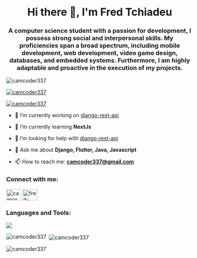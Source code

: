 <h1 align="center">Hi there 👋, I'm Fred Tchiadeu</h1>
<h3 align="center">A computer science student with a passion for development, I possess strong social and interpersonal skills. My proficiencies span a broad spectrum, including mobile development, web development, video game design, databases, and embedded systems. Furthermore, I am highly adaptable and proactive in the execution of my projects.</h3>

<p align="left"> <img src="https://komarev.com/ghpvc/?username=camcoder337&label=Profile%20views&color=0e75b6&style=flat" alt="camcoder337" /> </p>

<p align="left"> <a href="https://github.com/ryo-ma/github-profile-trophy"><img src="https://github-profile-trophy.vercel.app/?username=camcoder337" alt="camcoder337" /></a> </p>

<p align="left"> <a href="https://twitter.com/camcoder337" target="blank"><img src="https://img.shields.io/twitter/follow/camcoder337?logo=twitter&style=for-the-badge" alt="camcoder337" /></a> </p>

- 🔭 I’m currently working on [django-rest-api](https://github.com/CamCoder337/django-rest-api)

- 🌱 I’m currently learning **NextJs**

- 🤔 I’m looking for help with [django-rest-api](https://github.com/CamCoder337/django-rest-api)

- 💬 Ask me about **Django, Flutter, Java, Javascript**

- 📫 How to reach me: **camcoder337@gmail.com**

<h3 align="left">Connect with me:</h3>
<p align="left">
<a href="https://twitter.com/camcoder337" target="blank"><img align="center" src="https://raw.githubusercontent.com/rahuldkjain/github-profile-readme-generator/master/src/images/icons/Social/twitter.svg" alt="camcoder337" height="30" width="40" /></a>
<a href="https://www.linkedin.com/in/fred-tchiadeu-67a97a24b/" target="blank"><img align="center" src="https://raw.githubusercontent.com/rahuldkjain/github-profile-readme-generator/master/src/images/icons/Social/linked-in-alt.svg" alt="fred-tchiadeu-67a97a24b" height="30" width="40" /></a>
</p>
<h3 align="left">Languages and Tools:</h3>
<p align="left">
  <a href="https://skillicons.dev">
    <img src="https://skillicons.dev/icons?i=python,java,dart,c,cs,html,css,ts,nextjs,tailwind,django,spring,flutter,docker,figma,firebase,supabase,postgres,laravel,git,postman,linux,vercel,unreal,unity,arduino,webstorm,idea,rider,androidstudio,visualstudio" />
  </a>
</p>
<p><img align="left" src="https://github-readme-stats.vercel.app/api/top-langs?username=camcoder337&show_icons=true&locale=en&layout=compact&theme=tokyonight" alt="camcoder337" /></p>

<p>&nbsp;<img align="center" src="https://github-readme-stats.vercel.app/api?username=camcoder337&show_icons=true&locale=en&theme=tokyonight" alt="camcoder337" /></p>

<p><img align="center" src="https://github-readme-streak-stats.herokuapp.com/?user=camcoder337&theme=tokyonight" alt="camcoder337" /></p>
